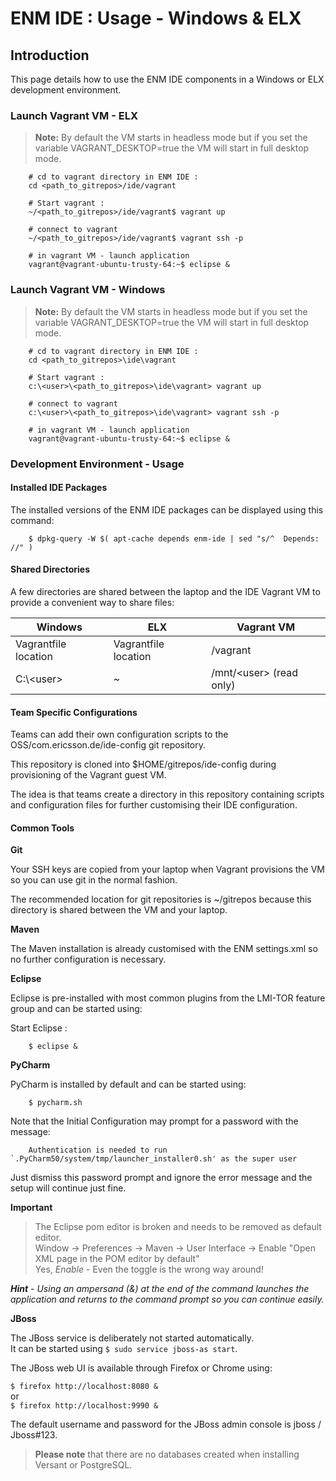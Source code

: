 # ENM IDE : Usage - Windows & ELX

## Introduction

This page details how to use the ENM IDE components in a Windows or ELX development environment.

### Launch Vagrant VM - ELX
> **Note:** By default the VM starts in headless mode but if you set the variable VAGRANT_DESKTOP=true the VM will start in full desktop mode.

        # cd to vagrant directory in ENM IDE :
        cd <path_to_gitrepos>/ide/vagrant

        # Start vagrant :
        ~/<path_to_gitrepos>/ide/vagrant$ vagrant up

        # connect to vagrant
        ~/<path_to_gitrepos>/ide/vagrant$ vagrant ssh -p

        # in vagrant VM - launch application
        vagrant@vagrant-ubuntu-trusty-64:~$ eclipse &

### Launch Vagrant VM - Windows
> **Note:** By default the VM starts in headless mode but if you set the variable VAGRANT_DESKTOP=true the VM will start in full desktop mode.

        # cd to vagrant directory in ENM IDE :
        cd <path_to_gitrepos>\ide\vagrant

        # Start vagrant :
        c:\<user>\<path_to_gitrepos>\ide\vagrant> vagrant up

        # connect to vagrant
        c:\<user>\<path_to_gitrepos>\ide\vagrant> vagrant ssh -p

        # in vagrant VM - launch application
        vagrant@vagrant-ubuntu-trusty-64:~$ eclipse &

### Development Environment - Usage

#### Installed IDE Packages

The installed versions of the ENM IDE packages can be displayed using this command:

        $ dpkg-query -W $( apt-cache depends enm-ide | sed "s/^  Depends: //" )

#### Shared Directories

A few directories are shared between the laptop and the IDE Vagrant VM to provide a convenient way to share files:

| Windows | ELX | Vagrant VM |
| --- | --- | --- |
| Vagrantfile location      | Vagrantfile location | /vagrant |
| C:\\&lt;user&gt;          | ~                    | /mnt/&lt;user&gt; (read only) |

#### Team Specific Configurations

Teams can add their own configuration scripts to the OSS/com.ericsson.de/ide-config git repository.

This repository is cloned into $HOME/gitrepos/ide-config during provisioning of the Vagrant guest VM.

The idea is that teams create a directory in this repository containing scripts and configuration files for further customising their IDE configuration.


#### Common Tools
**Git**

Your SSH keys are copied from your laptop when Vagrant provisions the VM so you can use git in the normal fashion.

The recommended location for git repositories is ~/gitrepos because this directory is shared between the VM and your laptop.

**Maven**

The Maven installation is already customised with the ENM settings.xml so no further configuration is necessary.

**Eclipse**

Eclipse is pre-installed with most common plugins from the LMI-TOR feature group and can be started using:

Start Eclipse :

        $ eclipse &

**PyCharm**

PyCharm is installed by default and can be started using:

        $ pycharm.sh

Note that the Initial Configuration may prompt for a password with the message:

        Authentication is needed to run `.PyCharm50/system/tmp/launcher_installer0.sh' as the super user
Just dismiss this password prompt and ignore the error message and the setup will continue just fine.

**Important**
> The Eclipse pom editor is broken and needs to be removed as default editor.<br/>
> Window → Preferences → Maven → User Interface → Enable "Open XML page in the POM editor by default"<br/>
> Yes, _Enable_ - Even the toggle is the wrong way around!

_**Hint** - Using an ampersand (&) at the end of the command launches the application and returns to the command prompt so you can continue easily._

**JBoss**

The JBoss service is deliberately not started automatically.<br/>
It can be started using `$ sudo service jboss-as start`.

The JBoss web UI is available through Firefox or Chrome using:

`$ firefox http://localhost:8080 &`<br/>
or<br/>
`$ firefox http://localhost:9990 &`

The default username and password for the JBoss admin console is jboss / Jboss#123.

> **Please note** that there are no databases created when installing Versant or PostgreSQL.
